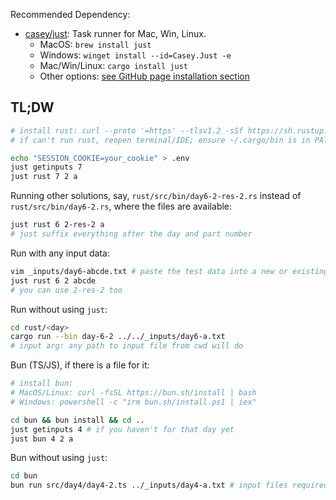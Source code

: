 Recommended Dependency:
- [casey/just](https://github.com/casey/just): Task runner for Mac, Win, Linux.
	- MacOS: `brew install just`
	- Windows: `winget install --id=Casey.Just -e`
	- Mac/Win/Linux: `cargo install just`
	- Other options: [see GitHub page installation section](https://github.com/casey/just#installation)

## TL;DW

```sh
# install rust: curl --proto '=https' --tlsv1.2 -sSf https://sh.rustup.rs | sh
# if can't run rust, reopen terminal/IDE; ensure ~/.cargo/bin is in PATH

echo "SESSION_COOKIE=your_cookie" > .env
just getinputs 7
just rust 7 2 a
```

Running other solutions, say, `rust/src/bin/day6-2-res-2.rs` instead of `rust/src/bin/day6-2.rs`, where the files are available:
```sh
just rust 6 2-res-2 a
# just suffix everything after the day and part number
```

Run with any input data:
```sh
vim _inputs/day6-abcde.txt # paste the test data into a new or existing file for that day
just rust 6 2 abcde
# you can use 2-res-2 too
```

Run without using `just`:
```sh
cd rust/<day>
cargo run --bin day-6-2 ../../_inputs/day6-a.txt
# input arg: any path to input file from cwd will do
```

Bun (TS/JS), if there is a file for it:
```sh
# install bun:
# MacOS/Linux: curl -fsSL https://bun.sh/install | bash
# Windows: powershell -c "irm bun.sh/install.ps1 | iex"

cd bun && bun install && cd ..
just getinputs 4 # if you haven't for that day yet
just bun 4 2 a
```

Bun without using `just`:
```sh
cd bun
bun run src/day4/day4-2.ts ../_inputs/day4-a.txt # input files required; any abs/rel path to input file from cwd will do
```
